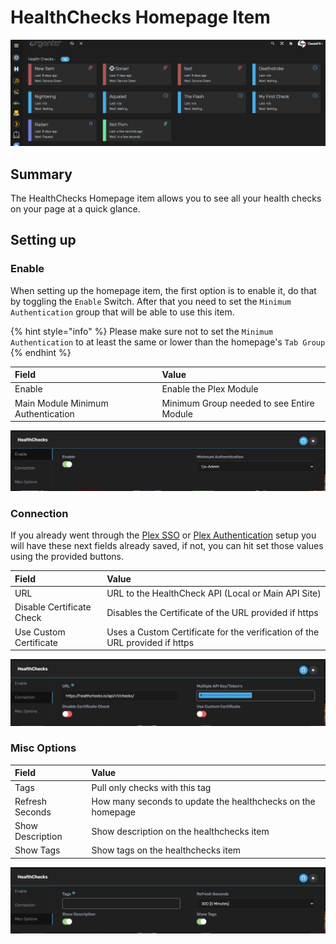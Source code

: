 # HealthChecks Homepage Item

![](../../.gitbook/assets/image%20%2819%29.png)

## Summary

The HealthChecks Homepage item allows you to see all your health checks on your page at a quick glance.

## Setting up

### Enable

 When setting up the homepage item, the first option is to enable it, do that by toggling the `Enable` Switch.  After that you need to set the `Minimum Authentication` group that will be able to use this item.

{% hint style="info" %}
 Please make sure not to set the `Minimum Authentication` to at least the same or lower than the homepage's `Tab Group`
{% endhint %}

| **Field** | **Value** |
| :--- | :--- |
| Enable | Enable the Plex Module |
| Main Module Minimum Authentication | Minimum Group needed to see Entire Module |

![](../../.gitbook/assets/image%20%2828%29.png)

### Connection

If you already went through the [Plex SSO](https://docs.organizr.app/books/setup-features/page/sso) or [Plex Authentication](https://docs.organizr.app/books/setup-features/page/plex-authentication) setup you will have these next fields already saved, if not, you can hit set those values using the provided buttons. 

| **Field** | **Value** |
| :--- | :--- |
| URL | URL to the HealthCheck API \(Local or Main API Site\)  |
| Disable Certificate Check | Disables the Certificate of the URL provided if https |
| Use Custom Certificate | Uses a Custom Certificate for the verification of the URL provided if https |

![](../../.gitbook/assets/image%20%2825%29.png)

### Misc Options

| **Field** | **Value** |
| :--- | :--- |
| Tags | Pull only checks with this tag |
| Refresh Seconds | How many seconds to update the healthchecks on the homepage |
| Show Description | Show description on the healthchecks item |
| Show Tags | Show tags on the healthchecks item |

![](../../.gitbook/assets/image%20%2818%29.png)

